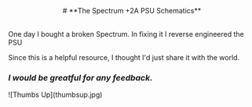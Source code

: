 <html>
<center>
# **The Spectrum +2A PSU Schematics**
</center>
<br>


One day I bought a broken Spectrum.  In fixing it I reverse engineered the PSU

Since this is a helpful resource, I thought I'd just share it with the world.


### *I would be greatful for any feedback.*

<center>

</center>
</html>
![Thumbs Up](thumbsup.jpg)
